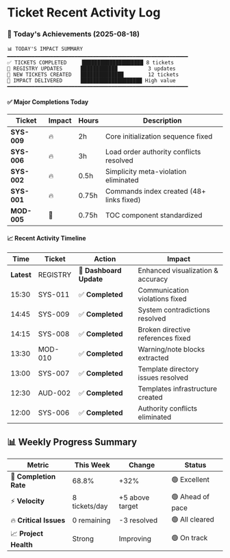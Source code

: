 # Ticket Recent Activity Log

### 🚀 Today's Achievements (2025-08-18)

```
📊 TODAY'S IMPACT SUMMARY
━━━━━━━━━━━━━━━━━━━━━━━━━━━━━━━━━━━━━━━━━━━━━━━━━━━━━━━━━━━
✅ TICKETS COMPLETED     ████████████████████ 8 tickets
🔄 REGISTRY UPDATES      ████████████          3 updates
📝 NEW TICKETS CREATED   ██████████████        12 tickets
🎯 IMPACT DELIVERED      ████████████████████ High value
━━━━━━━━━━━━━━━━━━━━━━━━━━━━━━━━━━━━━━━━━━━━━━━━━━━━━━━━━━━
```

#### ✅ Major Completions Today
| Ticket | Impact | Hours | Description |
|--------|--------|-------|-------------|
| **SYS-009** | 🔥 | 2h | Core initialization sequence fixed |
| **SYS-006** | 🔥 | 3h | Load order authority conflicts resolved |
| **SYS-002** | 🔥 | 0.5h | Simplicity meta-violation eliminated |
| **SYS-001** | 🔥 | 0.75h | Commands index created (48+ links fixed) |
| **MOD-005** | 🎯 | 0.75h | TOC component standardized |

#### 📈 Recent Activity Timeline

| Time | Ticket | Action | Impact |
|------|--------|--------|--------|
| **Latest** | REGISTRY | 🔄 **Dashboard Update** | Enhanced visualization & accuracy |
| 15:30 | SYS-011 | ✅ **Completed** | Communication violations fixed |
| 14:45 | SYS-009 | ✅ **Completed** | System contradictions resolved |
| 14:15 | SYS-008 | ✅ **Completed** | Broken directive references fixed |
| 13:30 | MOD-010 | ✅ **Completed** | Warning/note blocks extracted |
| 13:00 | SYS-007 | ✅ **Completed** | Template directory issues resolved |
| 12:30 | AUD-002 | ✅ **Completed** | Templates infrastructure created |
| 12:00 | SYS-006 | ✅ **Completed** | Authority conflicts eliminated |

## 📊 Weekly Progress Summary

| Metric | This Week | Change | Status |
|--------|-----------|--------|--------|
| 🎯 **Completion Rate** | 68.8% | +32% | 🟢 Excellent |
| ⚡ **Velocity** | 8 tickets/day | +5 above target | 🟢 Ahead of pace |
| 🔥 **Critical Issues** | 0 remaining | -3 resolved | 🟢 All cleared |
| 📈 **Project Health** | Strong | Improving | 🟢 On track |